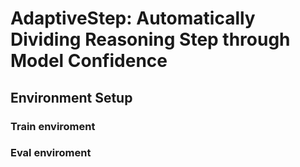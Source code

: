 # AdaptiveStep: Automatically Dividing Reasoning Step through Model Confidence

## Environment Setup

### Train enviroment


### Eval enviroment
